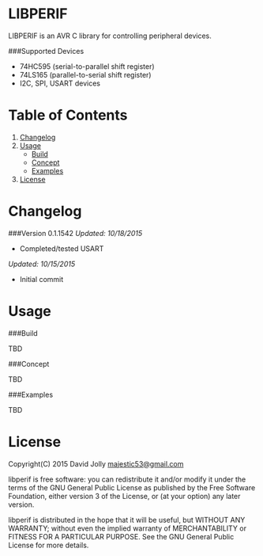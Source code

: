 LIBPERIF
========

LIBPERIF is an AVR C library for controlling peripheral devices.

###Supported Devices

* 74HC595 (serial-to-parallel shift register)
* 74LS165 (parallel-to-serial shift register)
* I2C, SPI, USART devices

Table of Contents
===============

1. [Changelog](https://github.com/majestic53/libperif#changelog)
2. [Usage](https://github.com/majestic53/libperif#usage)
	* [Build](https://github.com/majestic53/libperif#build)
	* [Concept](https://github.com/majestic53/libperif#concepts)
	* [Examples](https://github.com/majestic53/libperif#examples)
3. [License](https://github.com/majestic53/libperif#license)

Changelog
=========

###Version 0.1.1542
*Updated: 10/18/2015*

* Completed/tested USART

*Updated: 10/15/2015*

* Initial commit

Usage
=====

###Build

TBD

###Concept

TBD

###Examples

TBD

License
======

Copyright(C) 2015 David Jolly <majestic53@gmail.com>

libperif is free software: you can redistribute it and/or modify
it under the terms of the GNU General Public License as published by
the Free Software Foundation, either version 3 of the License, or
(at your option) any later version.

libperif is distributed in the hope that it will be useful,
but WITHOUT ANY WARRANTY; without even the implied warranty of
MERCHANTABILITY or FITNESS FOR A PARTICULAR PURPOSE.  See the
GNU General Public License for more details.
